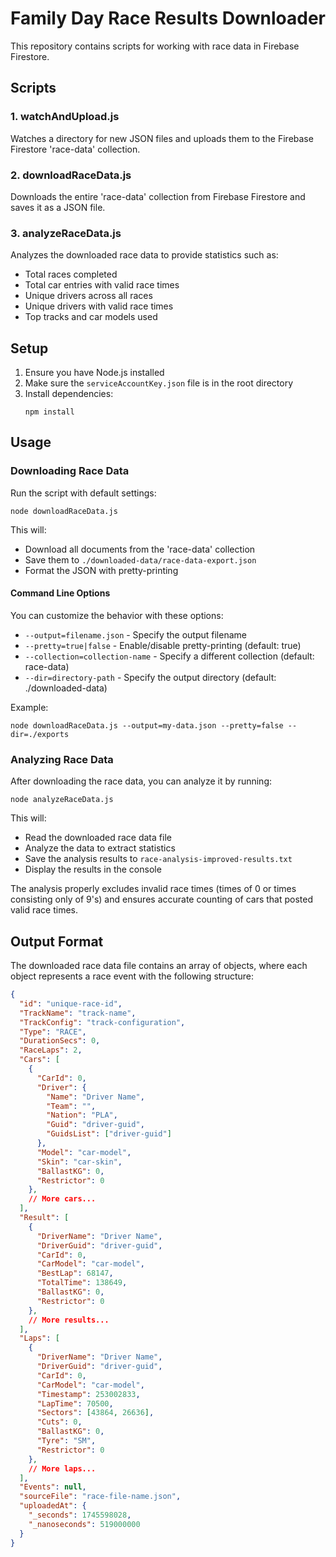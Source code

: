 # Family Day Race Results Downloader

This repository contains scripts for working with race data in Firebase Firestore.

## Scripts

### 1. watchAndUpload.js

Watches a directory for new JSON files and uploads them to the Firebase Firestore 'race-data' collection.

### 2. downloadRaceData.js

Downloads the entire 'race-data' collection from Firebase Firestore and saves it as a JSON file.

### 3. analyzeRaceData.js

Analyzes the downloaded race data to provide statistics such as:
- Total races completed
- Total car entries with valid race times
- Unique drivers across all races
- Unique drivers with valid race times
- Top tracks and car models used

## Setup

1. Ensure you have Node.js installed
2. Make sure the `serviceAccountKey.json` file is in the root directory
3. Install dependencies:
   ```
   npm install
   ```

## Usage

### Downloading Race Data

Run the script with default settings:

```
node downloadRaceData.js
```

This will:
- Download all documents from the 'race-data' collection
- Save them to `./downloaded-data/race-data-export.json`
- Format the JSON with pretty-printing

#### Command Line Options

You can customize the behavior with these options:

- `--output=filename.json` - Specify the output filename
- `--pretty=true|false` - Enable/disable pretty-printing (default: true)
- `--collection=collection-name` - Specify a different collection (default: race-data)
- `--dir=directory-path` - Specify the output directory (default: ./downloaded-data)

Example:

```
node downloadRaceData.js --output=my-data.json --pretty=false --dir=./exports
```

### Analyzing Race Data

After downloading the race data, you can analyze it by running:

```
node analyzeRaceData.js
```

This will:
- Read the downloaded race data file
- Analyze the data to extract statistics
- Save the analysis results to `race-analysis-improved-results.txt`
- Display the results in the console

The analysis properly excludes invalid race times (times of 0 or times consisting only of 9's) and ensures accurate counting of cars that posted valid race times.

## Output Format

The downloaded race data file contains an array of objects, where each object represents a race event with the following structure:

```json
{
  "id": "unique-race-id",
  "TrackName": "track-name",
  "TrackConfig": "track-configuration",
  "Type": "RACE",
  "DurationSecs": 0,
  "RaceLaps": 2,
  "Cars": [
    {
      "CarId": 0,
      "Driver": {
        "Name": "Driver Name",
        "Team": "",
        "Nation": "PLA",
        "Guid": "driver-guid",
        "GuidsList": ["driver-guid"]
      },
      "Model": "car-model",
      "Skin": "car-skin",
      "BallastKG": 0,
      "Restrictor": 0
    },
    // More cars...
  ],
  "Result": [
    {
      "DriverName": "Driver Name",
      "DriverGuid": "driver-guid",
      "CarId": 0,
      "CarModel": "car-model",
      "BestLap": 68147,
      "TotalTime": 138649,
      "BallastKG": 0,
      "Restrictor": 0
    },
    // More results...
  ],
  "Laps": [
    {
      "DriverName": "Driver Name",
      "DriverGuid": "driver-guid",
      "CarId": 0,
      "CarModel": "car-model",
      "Timestamp": 253002833,
      "LapTime": 70500,
      "Sectors": [43864, 26636],
      "Cuts": 0,
      "BallastKG": 0,
      "Tyre": "SM",
      "Restrictor": 0
    },
    // More laps...
  ],
  "Events": null,
  "sourceFile": "race-file-name.json",
  "uploadedAt": {
    "_seconds": 1745598028,
    "_nanoseconds": 519000000
  }
}
